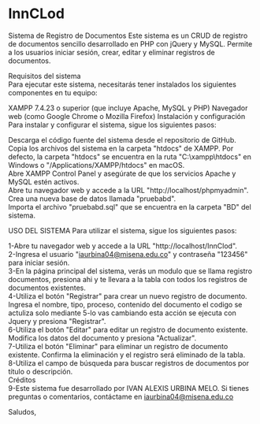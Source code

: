 # InnCLod

Sistema de Registro de Documentos
Este sistema es un CRUD de registro de documentos sencillo desarrollado en PHP con jQuery y MySQL. Permite a los usuarios iniciar sesión, crear, editar y eliminar registros de documentos.<br>

Requisitos del sistema<br>
Para ejecutar este sistema, necesitarás tener instalados los siguientes componentes en tu equipo:<br>

XAMPP 7.4.23 o superior (que incluye Apache, MySQL y PHP)
Navegador web (como Google Chrome o Mozilla Firefox)
Instalación y configuración
Para instalar y configurar el sistema, sigue los siguientes pasos:<br>

Descarga el código fuente del sistema desde el repositorio de GitHub.<br>
Copia los archivos del sistema en la carpeta "htdocs" de XAMPP. Por defecto, la carpeta "htdocs" se encuentra en la ruta "C:\xampp\htdocs" en Windows o "/Applications/XAMPP/htdocs" en macOS.<br>
Abre XAMPP Control Panel y asegúrate de que los servicios Apache y MySQL estén activos.<br>
Abre tu navegador web y accede a la URL "http://localhost/phpmyadmin".<br>
Crea una nueva base de datos llamada "pruebabd".<br>
Importa el archivo "pruebabd.sql" que se encuentra en la carpeta "BD" del sistema.<br>

USO DEL SISTEMA
Para utilizar el sistema, sigue los siguientes pasos:<br>

1-Abre tu navegador web y accede a la URL "http://localhost/InnClod".<br>
2-Ingresa el usuario "iaurbina04@misena.edu.co" y contraseña "123456"  para iniciar sesión.<br>
3-En la página principal del sistema, verás un modulo que se llama registro documentos, presiona ahi y te llevara a la tabla con todos los registros de documentos existentes.<br>
4-Utiliza el botón "Registrar" para crear un nuevo registro de documento. Ingresa el nombre, tipo, proceso, contenido del documento el codigo se actuliza solo mediante 5-lo vas cambiando esta acción se ejecuta con Jquery y presiona "Registrar".<br>
6-Utiliza el botón "Editar" para editar un registro de documento existente. Modifica los datos del documento y presiona "Actualizar".<br>
7-Utiliza el botón "Eliminar" para eliminar un registro de documento existente. Confirma la eliminación y el registro será eliminado de la tabla.<br>
8-Utiliza el campo de búsqueda para buscar registros de documentos por título o descripción.<br>
Créditos<br>
9-Este sistema fue desarrollado por IVAN ALEXIS URBINA MELO. Si tienes preguntas o comentarios, contáctame en iaurbina04@misena.edu.co<br>

Saludos,
